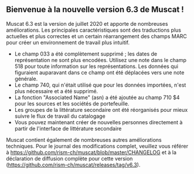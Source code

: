 ## Bienvenue à la nouvelle version 6.3 de Muscat !

Muscat 6.3 est la version de juillet 2020 et apporte de nombreuses améliorations. Les principales caractéristiques sont des traductions plus actuelles et plus correctes et un certain réarrangement des champs MARC pour créer un environnement de travail plus intuitif.

* Le champ 033 a été complètement supprimé ; les dates de représentation ne sont plus encodées. Utilisez une note dans le champ 518 pour toute information sur les représentations. Les données qui figuraient auparavant dans ce champ ont été déplacées vers une note générale.
* Le champ 740, qui n'était utilisé que pour les données importées, n'est plus nécessaire et a été supprimé.
* La fonction "Associated Name" (asn) a été ajoutée au champ 710 $4 pour les sources et les sociétés de portefeuille.
* Les groupes de la littérature secondaire ont été réorganisés pour mieux suivre le flux de travail du catalogage
* Vous pouvez maintenant créer de nouvelles personnes directement à partir de l'interface de littérature secondaire

Muscat contient également de nombreuses autres améliorations techniques. Pour le journal des modifications complet, veuillez vous référer à https://github.com/rism-ch/muscat/blob/master/CHANGELOG et à la déclaration de diffusion complète pour cette version (https://github.com/rism-ch/muscat/releases/tag/v6.3).